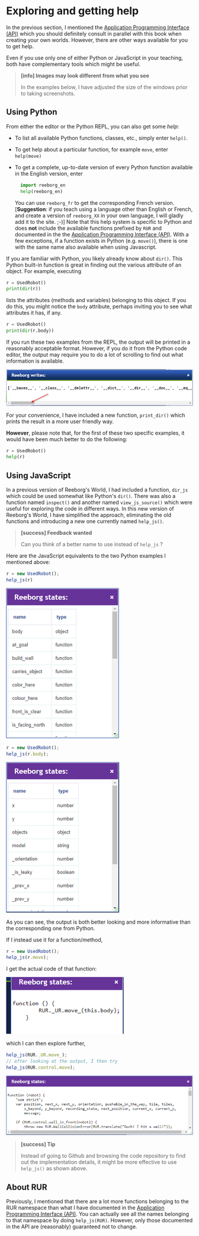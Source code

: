 # Exploring and getting help

In the previous section, I mentioned the [Application Programming Interface \(API\)](http://reeborg.ca/api/RUR.html) which you should definitely consult in parallel with this book when creating your own worlds.  However, there are other ways available for you to get help.

Even if you use only one of either Python or JavaScript in your teaching, both have complementary tools which might be useful.

> **\[info\] Images may look different from what you see**
>
> In the examples below, I have adjusted the size of the windows prior to taking screenshots.

## Using Python

From either the editor or the Python REPL, you can also get some _help_:

* To list all available Python functions, classes, etc., simply enter `help()`.
* To get help about a particular function, for example `move`, enter `help(move)`
* To get a complete, up-to-date version of every Python function available in the English version, enter

  ```python
    import reeborg_en
    help(reeborg_en)
  ```

  You can use `reeborg_fr` to get the corresponding French version. \[**Suggestion**: if you teach using a language other than English or French, and create a version of `reeborg_XX` in your own language, I will gladly add it to the site. ;-\)\] Note that this help system is specific to Python and does **not** include the available functions prefixed by `RUR` and documented in the the [Application Programming Interface \(API\)](http://reeborg.ca/api/RUR.html). With a few exceptions, if a function exists in Python \(e.g. `move()`\), there is one with the same name also available when using Javascript.

If you are familiar with Python, you likely already know about `dir()`. This Python built-in function is great in finding out the various attribute of an object. For example, executing

```py
r = UsedRobot()
print(dir(r))
```

lists the attributes \(methods and variables\) belonging to this object.  If you do this, you might notice the `body` attribute, perhaps inviting you to see what attributes it has, if any.

```py
r = UsedRobot()
print(dir(r.body))
```

If you run these two examples from the REPL, the output will be printed in a reasonably acceptable format. However, if you do it from the Python code editor, the output may require you to do a lot of scrolling to find out what information is available.

![](/assets/print_dir.png)

For your convenience, I have included a new function, `print_dir()` which prints the result in a more user friendly way.

**However**, please note that, for the first of these two specific examples, it would have been much better to do the following:

```py
r = UsedRobot()
help(r)
```

## Using JavaScript

In a previous version of Reeborg's World, I had included a function, `dir_js` which could be used somewhat like Python's `dir()`. There was also a function named `inspect()` and another named `view_js_source()` which were useful for exploring the code in different ways. In this new version of Reeborg's World, I have simplified the approach, eliminating the old functions and introducing a new one currently named `help_js()`.

> **\[success\] Feedback wanted**
>
> Can you think of a better name to use instead of `help_js` ?

Here are the JavaScript equivalents to the two Python examples I mentioned above:

```js
r = new UsedRobot();
help_js(r)
```

![](/assets/help_js_r.png)

```js
r = new UsedRobot();
help_js(r.body);
```

![](/assets/help_js_body.png)

As you can see, the output is both better looking and more informative than the corresponding one from Python.

If I instead use it for a function/method,

```js
r = new UsedRobot();
help_js(r.move);
```

I get the actual code of that function:

![](/assets/help_js_r_move.png)

which I can then explore further,

```js
help_js(RUR._UR.move_);
// after looking at the output, I then try
help_js(RUR.control.move);
```

![](/assets/help_js_move.png)

> **\[success\] Tip**
>
> Instead of going to Github and browsing the code repository to find out the implementation details, it might be more effective to use `help_js()` as shown above.

## About RUR

Previously, I mentioned that there are a lot more functions belonging to the RUR namespace than what I have documented in the [Application Programming Interface \(API\)](http://reeborg.ca/api/RUR.html). You can actually see all the names belonging to that namespace by doing `help_js(RUR)`. However, only those documented in the API are \(reasonably\) guaranteed not to change.

